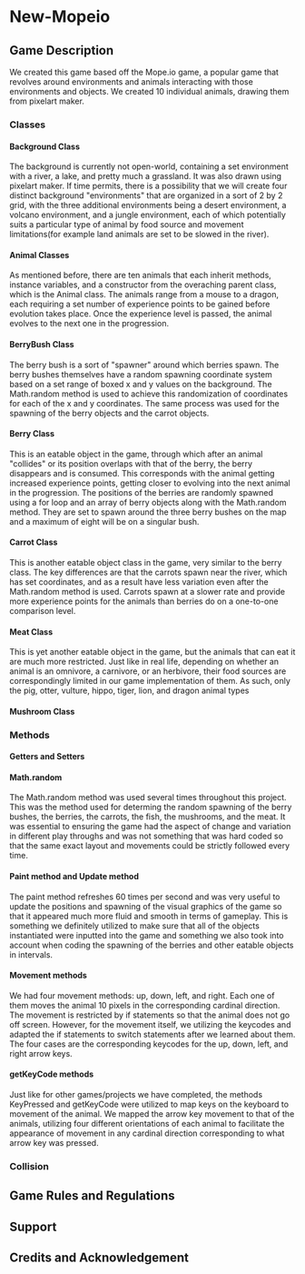 # New-Mopeio

## Game Description

We created this game based off the Mope.io game, a popular game that revolves around environments and animals interacting with those environments and objects. We created 10 individual animals, drawing them from pixelart maker. 

### Classes

#### Background Class
The background is currently not open-world, containing a set environment with a river, a lake, and pretty much a grassland. It was also drawn using pixelart maker. If time permits, there is a possibility that we will create four distinct background "environments" that are organized in a sort of 2 by 2 grid, with the three additional environments being a desert environment, a volcano environment, and a jungle environment, each of which potentially suits a particular type of animal by food source and movement limitations(for example land animals are set to be slowed in the river).

#### Animal Classes
As mentioned before, there are ten animals that each inherit methods, instance variables, and a constructor from the overaching parent class, which is the Animal class. The animals range from a mouse to a dragon, each requiring a set number of experience points to be gained before evolution takes place. Once the experience level is passed, the animal evolves to the next one in the progression. 

#### BerryBush Class
The berry bush is a sort of "spawner" around which berries spawn. The berry bushes themselves have a random spawning coordinate system based on a set range of boxed x and y values on the background. The Math.random method is used to achieve this randomization of coordinates for each of the x and y coordinates. The same process was used for the spawning of the berry objects and the carrot objects.

#### Berry Class
This is an eatable object in the game, through which after an animal "collides" or its position overlaps with that of the berry, the berry disappears and is consumed. This corresponds with the animal getting increased experience points, getting closer to evolving into the next animal in the progression. The positions of the berries are randomly spawned using a for loop and an array of berry objects along with the Math.random method. They are set to spawn around the three berry bushes on the map and a maximum of eight will be on a singular bush. 

#### Carrot Class
This is another eatable object class in the game, very similar to the berry class. The key differences are that the carrots spawn near the river, which has set coordinates, and as a result have less variation even after the Math.random method is used. Carrots spawn at a slower rate and provide more experience points for the animals than berries do on a one-to-one comparison level. 

#### Meat Class
This is yet another eatable object in the game, but the animals that can eat it are much more restricted. Just like in real life, depending on whether an animal is an omnivore, a carnivore, or an herbivore, their food sources are correspondingly limited in our game implementation of them. As such, only the pig, otter, vulture, hippo, tiger, lion, and dragon animal types 

#### Mushroom Class

### Methods

#### Getters and Setters

#### Math.random
The Math.random method was used several times throughout this project. This was the method used for determing the random spawning of the berry bushes, the berries, the carrots, the fish, the mushrooms, and the meat. It was essential to ensuring the game had the aspect of change and variation in different play throughs and was not something that was hard coded so that the same exact layout and movements could be strictly followed every time. 

#### Paint method and Update method
The paint method refreshes 60 times per second and was very useful to update the positions and spawning of the visual graphics of the game so that it appeared much more fluid and smooth in terms of gameplay. This is something we definitely utilized to make sure that all of the objects instantiated were inputted into the game and something we also took into account when coding the spawning of the berries and other eatable objects in intervals. 

#### Movement methods
We had four movement methods: up, down, left, and right. Each one of them moves the animal 10 pixels in the corresponding cardinal direction. The movement is restricted by if statements so that the animal does not go off screen. However, for the movement itself, we utilizing the keycodes and adapted the if statements to switch statements after we learned about them. The four cases are the corresponding keycodes for the up, down, left, and right arrow keys. 

#### getKeyCode methods

Just like for other games/projects we have completed, the methods KeyPressed and getKeyCode were utilized to map keys on the keyboard to movement of the animal. We mapped the arrow key movement to that of the animals, utilizing four different orientations of each animal to facilitate the appearance of movement in any cardinal direction corresponding to what arrow key was pressed. 

### Collision

## Game Rules and Regulations

## Support


## Credits and Acknowledgement 
